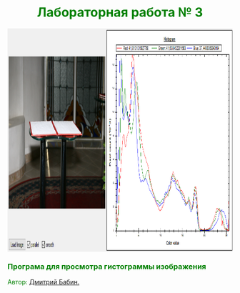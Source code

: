 <h1 style="text-align: center;"><span style="color: #008000;">Лабораторная работа № 3</span></h1>
<p style="text-align: center;"><a title="Author" href="https://vk.com/dimababin" target="_blank"><img src="https://github.com/CG2016/BabinDA_KG_12gr_2var/blob/master/lab3/Result/result.png" alt="" height="500" align="center" /></a></p>

<h3><span style="color: #008000;">Програма для просмотра гистограммы изображения</span></h3>
<p><span style="color: #008000;">Автор:&nbsp;<a title="Auhtor" href="https://vk.com/dimababin" target="_blank">Дмитрий Бабин.</a></span></p>
